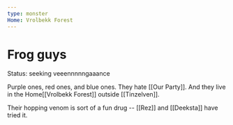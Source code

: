 ```yaml
---
type: monster
Home: Vrolbekk Forest
---
```


# Frog guys

Status: seeking veeennnnngaaance 

Purple ones, red ones, and blue ones. They hate [[Our Party]]. And they live in the <span class="dataview inline-field"><span class="inline-field-key">Home</span><span class="inline-field-value">[[Vrolbekk Forest]]</span></span> outside [[Tinzelven]].

Their hopping venom is sort of a fun drug -- [[Rez]] and [[Deeksta]] have tried it.


